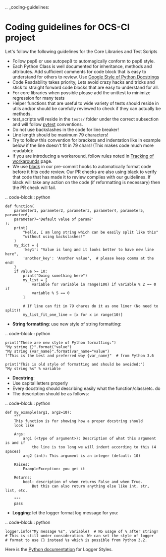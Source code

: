 .. _coding-guidelines:

Coding guidelines for OCS-CI project
======================================

Let's follow the following guidelines for the Core Libraries and Test Scripts

* Follow pep8 or use autopep8 to automagically conform to pep8 style.
* Each Python Class is well documented for inheritance, methods and
    attributes. Add sufficient comments for code block that is easy
    to understand for others to review.
    Use [Google Style of Python Docstrings](https://sphinxcontrib-napoleon.readthedocs.io/en/latest/example_google.html)
* Code Readability takes priority, Lets avoid crazy hacks and tricks
    and stick to straight forward code blocks that are easy to
    understand for all.
* For core libraries when possible please add the unittest to
    minimize regression for many tests
* Helper functions that are useful to wide variety of tests should
    reside in utils and/or should be carefully reviewed to check if
    they can actually be methods.
* test_scripts will reside in the `tests/` folder under the correct subsection
    and will follow [pytest](https://docs.pytest.org/en/latest/) conventions.
* Do not use backslashes in the code for line breaker!
* Line length should be maximum 79 characters!
* Try to follow this convention for brackets and indentation like in example
    below if the line doesn't fit in 79 chars!  (This makes code much more
    readable):
* If you are introducing a workaround, follow rules noted in
  [Tracking of workarounds](./workarounds.md) page.
* We use [black](https://black.readthedocs.io/en/stable/index.html) in our pre-commit hooks
  to automatically format code before it hits code review. Our PR checks are also using
  black to verify that code that has made it to review complies with our guidelines. If
  black will take any action on the code (if reformatting is necessary) then the PR check
  will fail.

.. code-block:: python

    def function(
        parameter1, parameter2, parameter3, parameter4, parameter5, parameter6,
        parameter7='Default value of param7'
    ):
        print(
            "Hello, I am long string which can be easily split like this"
            "without using backslashes!"
        )
        my_dict = {
            'key1': "Value is long and it looks better to have new line here",
            'another_key': 'Another value',  # please keep comma at the end!
        }
        if value >= 10:
            print("Doing something here")
            my_list = [
                variable for variable in range(100) if variable % 2 == 0 if
                variable % 5 == 0
            ]

            # If line can fit in 79 chares do it as one liner (No need to split)!
            my_list_fit_one_line = [x for x in range(10)]


* **String formatting**: use new style of string formatting:

.. code-block:: python

    print("These are new style of Python formatting:")
    "My string {}".format("value")
    "My string {var_name}".format(var_name="value")
    f"This is the best and preferred way {var_name}"  # from Python 3.6

    print("This is old style of formatting and should be avoided:")
    "My string %s" % variable


* **Docstring**:
* Use capital letters properly
* Every docstring should describing easily what the function/class/etc. do
* The description should be as follows:

.. code-block:: python

    def my_example(arg1, arg2=10):
        """
        This function is for showing how a proper docstring should
        look like

        Args:
            arg1 (<type of argument>): Description of what this argument is and if
                the line is too long we will indent according to this (4 spaces)
            arg2 (int): This argument is an integer (default: 10)

        Raises:
            ExampleException: you get it

        Returns:
            bool: description of when returns False and when True.
                But this can also return anything else like int, str, list, etc.

        """
        pass


* **Logging**: let the logger format log message for you:

.. code-block:: python

    logger.info("My message %s", variable)  # No usage of % after string!
    # This is still under consideration. We can set the style of logger
    # format to use {} instead %s which is possible from Python 3.2.


Here is the [Python documentation](https://docs.python.org/3/howto/logging-cookbook.html#use-of-alternative-formatting-styles)
for Logger Styles.
